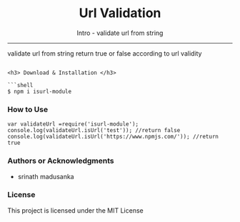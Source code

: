 

<h1 align="center">Url Validation  </h1>

<p align="center"> Intro - validate url from string</p>

<hr/>

<p>validate url from string return true or false according to url validity</p>







```

<h3> Download & Installation </h3>

```shell
$ npm i isurl-module
```


<h3> How to Use </h3>

```shell
var validateUrl =require('isurl-module');
console.log(validateUrl.isUrl('test')); //return false
console.log(validateUrl.isUrl('https://www.npmjs.com/')); //return true
```

<h3>Authors or Acknowledgments</h3>
<ul>
  <li>srinath madusanka</li>
</ul>

<h3>License</h3>

This project is licensed under the MIT License